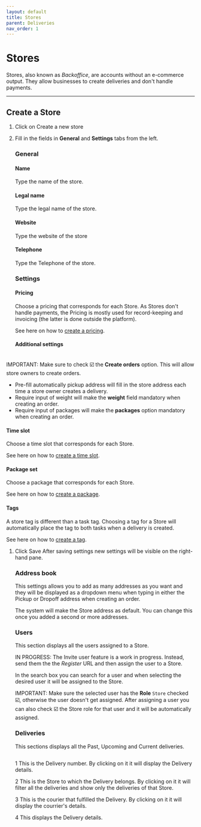 ```yaml
---
layout: default
title: Stores
parent: Deliveries
nav_order: 1
---
```


# Stores

<div class="alert mt-3 alert-info" role="alert">
Stores, also known as <em>Backoffice</em>, are accounts without an e-commerce output. They allow businesses to create deliveries and don't handle payments. 
</div>

---

## Create a Store

1. Click on <span class="badge badge-success"> <i class="fa fa-plus"></i> Create a new store</span>
2. Fill in the fields in **General** and **Settings** tabs from the left.
   
   ### General
   #### **Name**
   Type the name of the store.

   #### **Legal name**
   Type the legal name of the store.

   #### **Website**
   Type the website of the store

   #### **Telephone**
   Type the Telephone of the store.

   ### Settings

   #### **Pricing**
   Choose a pricing that corresponds for each Store. As Stores don't handle payments, the Pricing is mostly used for record-keeping and invoicing (the latter is done outside the platform).

   See here on how to [create a pricing](/en/web/admin/deliveries/pricing/).

   #### **Additional settings**  
<br>
   <div class="shadow p-3 mb-3 mt-n4 bg-white rounded border border-warning">
   <span class="badge badge-warning">IMPORTANT:</span>
   <span> Make sure to check ☑️ the <strong>Create orders</strong> option. This will allow store owners to create orders.</span>
   </div>
   
   - Pre-fill automatically pickup address will fill in the store address each time a store owner creates a delivery.
   - Require input of weight will make the **weight** field mandatory when creating an order.
   - Require input of packages will make the **packages** option mandatory when creating an order.
  
   #### **Time slot**
   Choose a time slot that corresponds for each Store. 

   See here on how to [create a time slot](/en/web/admin/deliveries/timeslots/).

   #### **Package set**

   Choose a package that corresponds for each Store.

   See here on how to [create a package](/en/web/admin/deliveries/packages/).
   
   #### **Tags**

   A store tag is different than a task tag. Choosing a tag for a Store will automatically place the tag to both tasks when a delivery is created.

   See here on how to [create a tag](/en/web/admin/deliveries/tags/).  

1. Click <span class="badge badge-success"> <i class="fa fa-plus"></i> Save</span>
   After saving settings new settings will be visible on the right-hand pane.

   ### Address book

   This settings allows you to add as many addresses as you want and they will be displayed as a dropdown menu when typing in either the Pickup or Dropoff address when creating an order. 

   The system will make the Store address as default. You can change this once you added a second or more addresses.

   ### Users

   This section displays all the users assigned to a Store. 
   
   <!--The button <span class="badge badge-success"> <i class="fa fa-plus"></i> Invite user</span> displays a pop-up that allows you to input an e-mail address and it sends an e-mail inviting the user to register an account on the Instance.-->

   <div class="shadow p-3 mb-3 bg-white rounded border border-danger">
   <span class="badge badge-danger">IN PROGRESS:</span>
   <span> The <span class="badge badge-success"> <i class="fa fa-plus"></i> Invite user</span> feature is a work in progress. Instead, send them the the <em>Register</em> URL and then assign the user to a Store.</span>
   </div>
   

   In the search box you can search for a user and when selecting the desired user it will be assigned to the Store. 

   <div class="shadow p-3 mb-3 bg-white rounded border border-warning">
   <span class="badge badge-warning">IMPORTANT:</span>
   <span> Make sure the selected user has the <strong>Role</strong> <code>Store</code> checked ☑️, otherwise the user doesn't get assigned. After assigning a user you can also check ☑️ the Store role for that user and it will be automatically assigned.</span>
   </div>

   <!--See here on how to <a href="">assign Roles to Users</a>.-->

   ### Deliveries

   This sections displays all the Past, Upcoming and Current deliveries.

   <p class="shadow-sm p-1 mb-3 bg-white rounded"><a href="/assets/images/deliveryLinkInfo.png/" target="\_blank" rel="noopener noreferrer"><img src="/assets/images/deliveryLinkInfo.png/" alt=""></a></p>

   <span class="badge badge-danger">1</span><span> This is the Delivery number. By clicking on it it will display the Delivery details.</span>

   <span class="badge badge-danger">2</span><span> This is the Store to which the Delivery belongs. By clicking on it it will filter all the deliveries and show only the deliveries of that Store.</span>

   <span class="badge badge-danger">3</span><span> This is the courier that fulfilled the Delivery. By clicking on it it will display the courrier's details.</span>

   <span class="badge badge-danger">4</span><span> This displays the Delivery details.</span>

